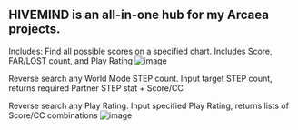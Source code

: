 HIVEMIND is an all-in-one hub for my Arcaea projects.
---
Includes:
Find all possible scores on a specified chart. Includes Score, FAR/LOST count, and Play Rating
![image](https://github.com/user-attachments/assets/34b7f1ba-3c37-470a-bc0e-d6ff10336b88)

Reverse search any World Mode STEP count. Input target STEP count, returns required Partner STEP stat + Score/CC


Reverse search any Play Rating. Input specified Play Rating, returns lists of Score/CC combinations
![image](https://github.com/user-attachments/assets/1e3a0bcc-3166-4c22-8e05-074bb3852bd8)
